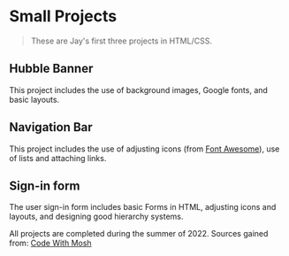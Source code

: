 # Small Projects

> These are Jay's first three projects in HTML/CSS.

## Hubble Banner
This project includes the use of background images, Google fonts, and basic layouts.

## Navigation Bar
This project includes the use of adjusting icons (from [Font Awesome](https://fontawesome.com/)), use of lists and attaching links.

## Sign-in form
The user sign-in form includes basic Forms in HTML, adjusting icons and layouts, and designing good hierarchy systems.

All projects are completed during the summer of 2022.
Sources gained from: [Code With Mosh](codewithmosh.com)
